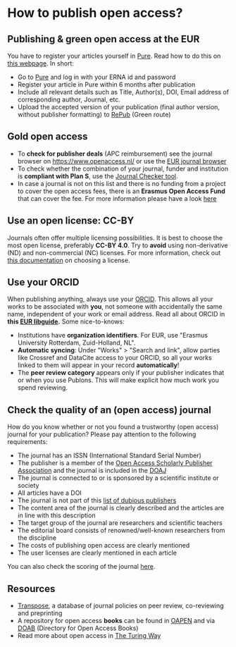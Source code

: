 # How to publish open access?

## Publishing & green open access at the EUR
You have to register your articles yourself in [Pure](https://pure.eur.nl/admin/). Read how to do this on [this webpage](https://www.eur.nl/library/research-support/eur-research-portal-pure-repository). In short:

- Go to [Pure](https://pure.eur.nl/admin/) and log in with your ERNA id and password
- Register your article in Pure within 6 months after publication
- Include all relevant details such as Title, Author(s), DOI, Email address of corresponding author, Journal, etc.
- Upload the accepted version of your publication (final author version, without publisher formatting) to [RePub](https://repub.eur.nl/page/1/) (Green route)

  

## Gold open access

- To **check for publisher deals** (APC reimbursement) see the journal browser on https://www.openaccess.nl/ or use the [EUR journal browser](https://www.eur.nl/en/library/research-support/open-access/publisher-deals)
- To check whether the combination of your journal, funder and institution is **compliant with Plan S**, use the [Journal Checker tool](http://journalcheckertool.org/).
- In case a journal is not on this list and there is no funding from a project to cover the open access fees, there is an **Erasmus Open Access Fund** that can cover the fee. For more information please have a look [here](https://www.eur.nl/en/research-support/open-access/erasmus-open-access-fund)



## Use an open license: CC-BY

Journals often offer multiple licensing possibilities. It is best to choose the most open license, preferably **CC-BY 4.0**. Try to **avoid** using non-derivative (ND) and non-commercial (NC) licenses. For more information, check out [this documentation](https://doi.org/10.5281/zenodo.4090922) on choosing a license. 



## Use your ORCID

When publishing anything, always use your [ORCID](https://orcid.org/). This allows all your works to be associated with **you**, not someone with accidentally the same name, independent of your work or email address. Read all about ORCID in **this [EUR libguide](https://libguides.eur.nl/ORCID/home).** Some nice-to-knows:

- Institutions have **organization identifiers**. For EUR, use "Erasmus University Rotterdam, Zuid-Holland, NL". 
- **Automatic syncing**: Under "Works" > "Search and link", allow parties like Crossref and DataCite access to your ORCID, so all your works linked to them will appear in your record **automatically**! 
- The **peer review category** appears only if your publisher indicates that or when you use Publons. This will make explicit how much work you spend reviewing.



## Check the quality of an (open access) journal

How do you know whether or not you found a trustworthy (open access) journal for your publication? Please pay attention to the following requirements:

- The journal has an ISSN (International Standard Serial Number)
- The publisher is a member of the [Open Access Scholarly Publisher Association](https://oaspa.org/) and the journal is included in the [DOAJ](https://doaj.org/)
- The journal is connected to or is sponsored by a scientific institute or society
- All articles have a DOI
- The journal is not part of this [list of dubious publishers](https://web.archive.org/web/20170112125427/https://scholarlyoa.com/publishers/)
- The content area of the journal is clearly described and the articles are in line with this description
- The target group of the journal are researchers and scientific teachers
- The editorial board consists of renowned/well-known researchers from the discipline
- The costs of publishing open access are clearly mentioned
- The user licenses are clearly mentioned in each article



You can also check the scoring of the journal [here](http://www.qoam.eu/journals).



## Resources

-	[Transpose](https://transpose-publishing.github.io/#/), a database of journal policies on peer review, co-reviewing and preprinting
-	A repository for open access **books** can be found in [OAPEN](http://oapen.org/home) and via [DOAB](https://www.doabooks.org/doab?uiLanguage=en) (Directory for Open Access Books)
- Read more about open access in [The Turing Way](https://the-turing-way.netlify.com/open_research/04/openaccess.html)
